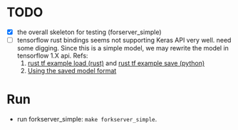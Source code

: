 # TODO

- [x] the overall skeleton for testing (forserver_simple)
- [ ] tensorflow rust bindings seems not supporting Keras API very well. need some digging. Since this is a simple model, we may rewrite the model in tensorflow 1.X api. Refs:
    1. [rust tf example load (rust)](https://github.com/tensorflow/rust/blob/master/examples/regression_savedmodel.rs) and [rust tf example save (python)](https://github.com/tensorflow/rust/blob/master/examples/regression_savedmodel/regression_savedmodel.py)
    2. [Using the saved model format](https://www.tensorflow.org/guide/saved_model)


# Run

- run forkserver_simple:  `make forkserver_simple`.
